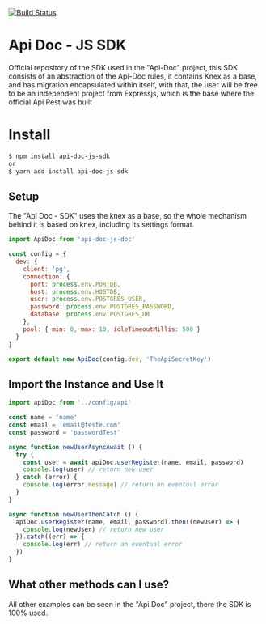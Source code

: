 [![Build Status](https://travis-ci.com/joaomede/api-doc-js-sdk.svg?branch=master)](https://travis-ci.com/joaomede/api-doc-js-sdk)


# Api Doc - JS SDK
Official repository of the SDK used in the "Api-Doc" project, this SDK consists of an abstraction of the Api-Doc rules, it contains Knex as a base, and has migration encapsulated within itself, with that, the user will be free to be an independent project from Expressjs, which is the base where the official Api Rest was built

# Install
```sh
$ npm install api-doc-js-sdk
or
$ yarn add install api-doc-js-sdk
```

## Setup
The "Api Doc - SDK" uses the knex as a base, so the whole mechanism behind it is based on knex, including its settings format.
```javascript
import ApiDoc from 'api-doc-js-doc'

const config = {
  dev: {
    client: 'pg',
    connection: {
      port: process.env.PORTDB,
      host: process.env.HOSTDB,
      user: process.env.POSTGRES_USER,
      password: process.env.POSTGRES_PASSWORD,
      database: process.env.POSTGRES_DB
    },
    pool: { min: 0, max: 10, idleTimeoutMillis: 500 }
  }
}

export default new ApiDoc(config.dev, 'TheApiSecretKey')
```



## Import the Instance and Use It

```javascript
import apiDoc from '../config/api'

const name = 'name'
const email = 'email@teste.com'
const password = 'passwordTest'

async function newUserAsyncAwait () {
  try {
    const user = await apiDoc.userRegister(name, email, password)
    console.log(user) // return new user
  } catch (error) {
    console.log(error.message) // return an eventual error 
  }
}

async function newUserThenCatch () {
  apiDoc.userRegister(name, email, password).then((newUser) => {
    console.log(newUser) // return new user
  }).catch((err) => {
    console.log(err) // return an eventual error 
  })
}
```

## What other methods can I use?
All other examples can be seen in the "Api Doc" project, there the SDK is 100% used.
